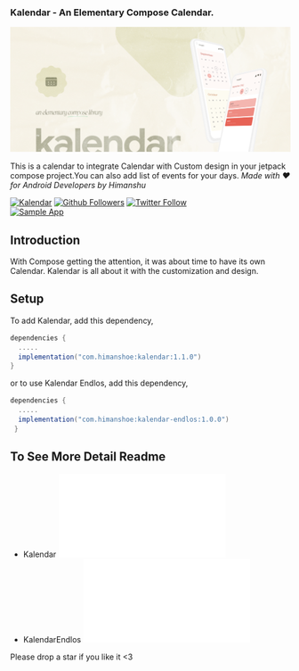 ### Kalendar - An Elementary Compose Calendar.

![Kalendar](art/banner.png)

This is a calendar to integrate Calendar with Custom design in your jetpack compose project.You can
also add list of events for your days.
_Made with ❤️ for Android Developers by Himanshu_

[![Kalendar](https://img.shields.io/maven-central/v/com.himanshoe/kalendar)](https://search.maven.org/artifact/com.himanshoe/kalendar)
[![Github Followers](https://img.shields.io/github/followers/hi-manshu?label=Follow&style=social)](https://github.com/hi-manshu)
[![Twitter Follow](https://img.shields.io/twitter/follow/hi_man_shoe?label=Follow&style=social)](https://twitter.com/hi_man_shoe)  
[![Sample App](https://img.shields.io/github/v/release/hi-manshu/Kalendar?color=7885FF&label=Sample%20App&logo=android&style=for-the-badge)](https://github.com/hi-manshu/Kalendar/releases/latest/download/kalendar-sample.apk)

## Introduction

With Compose getting the attention, it was about time to have its own Calendar. Kalendar is all
about it with the customization and design.

## Setup

To add Kalendar, add this dependency,

```gradle  
dependencies {  
  .....
  implementation("com.himanshoe:kalendar:1.1.0")
}  
```

or to use Kalendar Endlos, add this dependency,

```gradle 
dependencies {    
  .....  
  implementation("com.himanshoe:kalendar-endlos:1.0.0")
 } 
 ```  

## To See More Detail Readme

- Kalendar ![Kalendar](docs/Kalendar.md)
- KalendarEndlos ![Kalendar](docs/KalendarEndlos.md)

Please drop a star if you like it <3 
